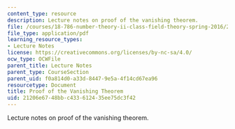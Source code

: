 ```yaml
---
content_type: resource
description: Lecture notes on proof of the vanishing theorem.
file: /courses/18-786-number-theory-ii-class-field-theory-spring-2016/21206e6748bbc433612435ee75dc3f42_MIT18_786S16_lec17.pdf
file_type: application/pdf
learning_resource_types:
- Lecture Notes
license: https://creativecommons.org/licenses/by-nc-sa/4.0/
ocw_type: OCWFile
parent_title: Lecture Notes
parent_type: CourseSection
parent_uid: f0a814d0-a33d-8447-9e5a-4f14cd67ea96
resourcetype: Document
title: Proof of the Vanishing Theorem
uid: 21206e67-48bb-c433-6124-35ee75dc3f42
---
```

Lecture notes on proof of the vanishing theorem.